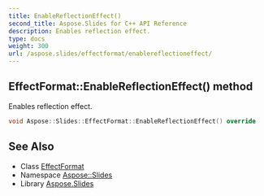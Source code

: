 ```yaml
---
title: EnableReflectionEffect()
second_title: Aspose.Slides for C++ API Reference
description: Enables reflection effect.
type: docs
weight: 300
url: /aspose.slides/effectformat/enablereflectioneffect/
---
```

## EffectFormat::EnableReflectionEffect() method


Enables reflection effect.

```cpp
void Aspose::Slides::EffectFormat::EnableReflectionEffect() override
```

## See Also

* Class [EffectFormat](../)
* Namespace [Aspose::Slides](../../)
* Library [Aspose.Slides](../../../)